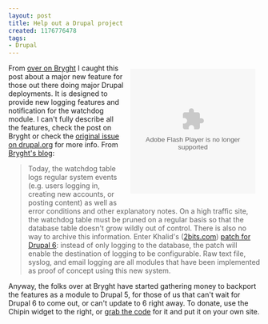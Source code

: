 ```yaml
--- 
layout: post
title: Help out a Drupal project
created: 1176776478
tags: 
- Drupal
---
```

<object width="250" height="250" align="right" vspace="10" hspace="10"><param name="movie" value="http://widget.chipin.com/widget/id/fd70241e3b0ae4d4"></param><param name="wmode" value="transparent"></param><embed allowScriptAccess="never" src="http://widget.chipin.com/widget/id/fd70241e3b0ae4d4" flashVars="" type="application/x-shockwave-flash" wmode="transparent" width="250" height="250"></embed></object>
  
From [over on Bryght](http://www.bryght.com/blog/boris-mann/reverse-bounty-backport-configurable-watchdog-logging-to-drupal-5) I caught this post about a major new feature for those out there doing major Drupal deployments. It is designed to provide new logging features and notification for the watchdog module. I can't fully describe all the features, check the post on Bryght or check the [original issue on drupal.org](http://drupal.org/node/63881) for more info. From [Bryght's blog](http://www.bryght.com/blog/boris-mann/reverse-bounty-backport-configurable-watchdog-logging-to-drupal-5):

> Today, the watchdog table logs regular system events (e.g. users logging in, creating new accounts, or posting content) as well as error conditions and other explanatory notes. On a high traffic site, the watchdog table must be pruned on a regular basis so that the database table doesn't grow wildly out of control. There is also no way to archive this information.  Enter Khalid's ([2bits.com](http://www.2bits.com/)) [patch for Drupal 6](http://drupal.org/node/63881): instead of only logging to the database, the patch will enable the destination of logging to be configurable. Raw text file, syslog, and email logging are all modules that have been implemented as proof of concept using this new system.

Anyway, the folks over at Bryght have started gathering money to backport the features as a module to Drupal 5, for those of us that can't wait for Drupal 6 to come out, or can't update to 6 right away. To donate, use the Chipin widget to the right, or [grab the code](http://www.chipin.com/mywidgets/id/fd70241e3b0ae4d4) for it and put it on your own site.

